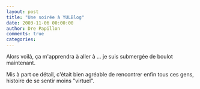 ```yaml
---
layout: post
title: "Une soirée à YULBlog"
date: 2003-11-06 00:00:00
author: Dre Papillon
comments: true
categories: 
---
```



Alors voilà, ça m'apprendra à aller à ... je suis submergée de boulot maintenant.

Mis à part ce détail, c'était bien agréable de rencontrer enfin tous ces gens, histoire de se sentir moins "virtuel".
